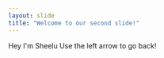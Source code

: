 ```yaml
---
layout: slide
title: "Welcome to our second slide!"
---
```

Hey I'm Sheelu
Use the left arrow to go back!
